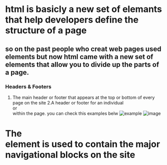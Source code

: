 # html is basicly a new set of elemants that help developers define the structure of a page 
## so on the past people who creat web pages  used <div> elements but now html came with a new  set of elements that allow you to divide up the parts of a page.
  ### Headers & Footers
1. The main header or footer that appears at the top or bottom of every page on the site
2.A header or footer for an individual <article> or <section> within the page.
you can check this examples belw ![example](https://lh3.googleusercontent.com/proxy/B22av54AePk5zsVyAbLvcuDZYQI55A8D-p5w-pWjHF_N0y0MlYXNtQdyj6AMpTPT8yqtvy1KdVgm53z5JIu3mv3MiQwkWKg7I3MfzR3SbR0-Y3Us_V5sZMUCXmWmkvjmTfxfTlih3YkLyUHtUCPNBXCbKKygNvF0)
 ![image](https://doc.cuba-platform.com/reporting-latest/img/example_html_3.png)
# The <nav> element is used to contain the major navigational blocks on the site

